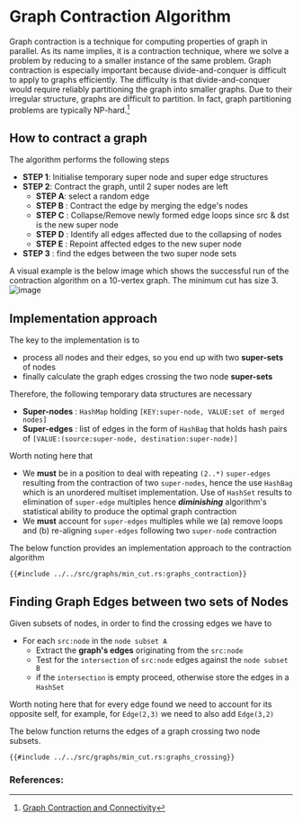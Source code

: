 # Graph Contraction Algorithm
Graph contraction is a technique for computing properties of graph in parallel. As its name implies, it is a contraction technique, where we solve a problem by reducing to a smaller instance
of the same problem. Graph contraction is especially important because divide-and-conquer is difficult to apply to
graphs efficiently. The difficulty is that divide-and-conquer would require reliably partitioning
the graph into smaller graphs. Due to their irregular structure, graphs are difficult to partition.
In fact, graph partitioning problems are typically NP-hard.[^note]

## How to contract a graph
The algorithm performs the following steps
* **STEP 1**: Initialise temporary super node and super edge structures
* **STEP 2**: Contract the graph, until 2 super nodes are left
    * **STEP A**: select a random edge
    * **STEP B** : Contract the edge by merging the edge's nodes
    * **STEP C** : Collapse/Remove newly formed edge loops since src & dst is the new super node
    * **STEP D** : Identify all edges affected due to the collapsing of nodes
    * **STEP E** : Repoint affected edges to the new super node
* **STEP 3** : find the edges between the two super node sets

A visual example is the below image which shows the successful run of the contraction algorithm on a 10-vertex graph. The minimum cut has size 3.
![image](img/Single_run_of_Karger’s_Mincut_algorithm.svg.png)

## Implementation approach
The key to the implementation is to
* process all nodes and their edges, so you end up with two **super-sets** of nodes
* finally calculate the graph edges crossing the two node **super-sets**

Therefore, the following temporary data structures are necessary 
* **Super-nodes** : `HashMap` holding `[KEY:super-node, VALUE:set of merged nodes]`
* **Super-edges** : list of edges in the form of `HashBag` that holds hash pairs of `[VALUE:(source:super-node, destination:super-node)]`

Worth noting here that 
* We **must** be in a position to deal with repeating `(2..*)` `super-edges` resulting from the contraction of two `super-nodes`, hence the use `HashBag` which is an unordered multiset implementation. Use of `HashSet` results to elimination of `super-edge` multiples hence **_diminishing_** algorithm's statistical ability to produce the optimal graph contraction
* We **must** account for `super-edges` multiples while we (a) remove loops and (b) re-aligning `super-edges` following two `super-node` contraction

The below function provides an implementation approach to the contraction algorithm
```rust,no_run,noplayground
{{#include ../../src/graphs/min_cut.rs:graphs_contraction}}
```

## Finding Graph Edges between two sets of Nodes
Given subsets of nodes, in order to find the crossing edges we have to
* For each `src:node` in the `node subset A`
  * Extract the **graph's edges** originating from the `src:node`
  * Test for the `intersection` of `src:node` edges against the `node subset B`
  * if the `intersection` is empty proceed, otherwise store the edges in a `HashSet` 

Worth noting here that for every edge found we need to account for its opposite self, for example, for `Edge(2,3)` we need to also add `Edge(3,2)`

The below function returns the edges of a graph crossing two node subsets.
```rust,no_run,noplayground
{{#include ../../src/graphs/min_cut.rs:graphs_crossing}}
```

### References:
[^note]:[Graph Contraction and Connectivity](https://www.cs.cmu.edu/afs/cs/academic/class/15210-s15/www/lectures/graph-contract.pdf)